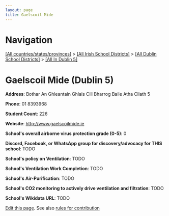 ```yaml
---
layout: page
title: Gaelscoil Mide
---
```

# Navigation

[[All countries/states/provinces]](../../../..) > [[All Irish School Districts]](../../..) > [[All Dublin School Districts]](../..) > [[All In Dublin 5]](..)

# Gaelscoil Mide (Dublin 5)

**Address**: Bothar An Ghleantain Ghlais Cill Bharrog Baile Atha Cliath 5

**Phone**: 01 8393968

**Student Count**: 226

**Website**: <http://www.gaelscoilmide.ie>

**School's overall airborne virus protection grade (0-5)**: 0

**Discord, Facebook, or WhatsApp group for discovery/advocacy for THIS school**: TODO

**School's policy on Ventilation**: TODO

**School's Ventilation Work Completion**: TODO

**School's Air-Purification**: TODO

**School's CO2 monitoring to actively drive ventilation and filtration**: TODO

**School's Wikidata URL**: TODO


[Edit this page](https://github.com/ventilate-schools/Ireland/edit/main/./Dublin_5/Gaelscoil_Mide.md). See also [rules for contribution](../../../contribution-rules/)